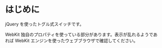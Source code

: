 # はじめに #

jQuery を使ったトグル式スイッチです。

WebKit 独自のプロパティを使っている部分があります。表示が乱れるようであれば WebKit エンジンを使ったウェブブラウザで確認してください。